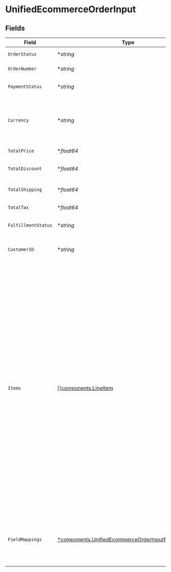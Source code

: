 # UnifiedEcommerceOrderInput


## Fields

| Field                                                                                                                                                                                                                                                                                                                                                                                                                                                                                                                                                 | Type                                                                                                                                                                                                                                                                                                                                                                                                                                                                                                                                                  | Required                                                                                                                                                                                                                                                                                                                                                                                                                                                                                                                                              | Description                                                                                                                                                                                                                                                                                                                                                                                                                                                                                                                                           | Example                                                                                                                                                                                                                                                                                                                                                                                                                                                                                                                                               |
| ----------------------------------------------------------------------------------------------------------------------------------------------------------------------------------------------------------------------------------------------------------------------------------------------------------------------------------------------------------------------------------------------------------------------------------------------------------------------------------------------------------------------------------------------------- | ----------------------------------------------------------------------------------------------------------------------------------------------------------------------------------------------------------------------------------------------------------------------------------------------------------------------------------------------------------------------------------------------------------------------------------------------------------------------------------------------------------------------------------------------------- | ----------------------------------------------------------------------------------------------------------------------------------------------------------------------------------------------------------------------------------------------------------------------------------------------------------------------------------------------------------------------------------------------------------------------------------------------------------------------------------------------------------------------------------------------------- | ----------------------------------------------------------------------------------------------------------------------------------------------------------------------------------------------------------------------------------------------------------------------------------------------------------------------------------------------------------------------------------------------------------------------------------------------------------------------------------------------------------------------------------------------------- | ----------------------------------------------------------------------------------------------------------------------------------------------------------------------------------------------------------------------------------------------------------------------------------------------------------------------------------------------------------------------------------------------------------------------------------------------------------------------------------------------------------------------------------------------------- |
| `OrderStatus`                                                                                                                                                                                                                                                                                                                                                                                                                                                                                                                                         | **string*                                                                                                                                                                                                                                                                                                                                                                                                                                                                                                                                             | :heavy_minus_sign:                                                                                                                                                                                                                                                                                                                                                                                                                                                                                                                                    | The status of the order                                                                                                                                                                                                                                                                                                                                                                                                                                                                                                                               | UNSHIPPED                                                                                                                                                                                                                                                                                                                                                                                                                                                                                                                                             |
| `OrderNumber`                                                                                                                                                                                                                                                                                                                                                                                                                                                                                                                                         | **string*                                                                                                                                                                                                                                                                                                                                                                                                                                                                                                                                             | :heavy_minus_sign:                                                                                                                                                                                                                                                                                                                                                                                                                                                                                                                                    | The number of the order                                                                                                                                                                                                                                                                                                                                                                                                                                                                                                                               | 19823838833                                                                                                                                                                                                                                                                                                                                                                                                                                                                                                                                           |
| `PaymentStatus`                                                                                                                                                                                                                                                                                                                                                                                                                                                                                                                                       | **string*                                                                                                                                                                                                                                                                                                                                                                                                                                                                                                                                             | :heavy_minus_sign:                                                                                                                                                                                                                                                                                                                                                                                                                                                                                                                                    | The payment status of the order                                                                                                                                                                                                                                                                                                                                                                                                                                                                                                                       | SUCCESS                                                                                                                                                                                                                                                                                                                                                                                                                                                                                                                                               |
| `Currency`                                                                                                                                                                                                                                                                                                                                                                                                                                                                                                                                            | **string*                                                                                                                                                                                                                                                                                                                                                                                                                                                                                                                                             | :heavy_minus_sign:                                                                                                                                                                                                                                                                                                                                                                                                                                                                                                                                    | The currency of the order. Authorized value must be of type CurrencyCode (ISO 4217)                                                                                                                                                                                                                                                                                                                                                                                                                                                                   | AUD                                                                                                                                                                                                                                                                                                                                                                                                                                                                                                                                                   |
| `TotalPrice`                                                                                                                                                                                                                                                                                                                                                                                                                                                                                                                                          | **float64*                                                                                                                                                                                                                                                                                                                                                                                                                                                                                                                                            | :heavy_minus_sign:                                                                                                                                                                                                                                                                                                                                                                                                                                                                                                                                    | The total price of the order                                                                                                                                                                                                                                                                                                                                                                                                                                                                                                                          | 300                                                                                                                                                                                                                                                                                                                                                                                                                                                                                                                                                   |
| `TotalDiscount`                                                                                                                                                                                                                                                                                                                                                                                                                                                                                                                                       | **float64*                                                                                                                                                                                                                                                                                                                                                                                                                                                                                                                                            | :heavy_minus_sign:                                                                                                                                                                                                                                                                                                                                                                                                                                                                                                                                    | The total discount on the order                                                                                                                                                                                                                                                                                                                                                                                                                                                                                                                       | 10                                                                                                                                                                                                                                                                                                                                                                                                                                                                                                                                                    |
| `TotalShipping`                                                                                                                                                                                                                                                                                                                                                                                                                                                                                                                                       | **float64*                                                                                                                                                                                                                                                                                                                                                                                                                                                                                                                                            | :heavy_minus_sign:                                                                                                                                                                                                                                                                                                                                                                                                                                                                                                                                    | The total shipping cost of the order                                                                                                                                                                                                                                                                                                                                                                                                                                                                                                                  | 120                                                                                                                                                                                                                                                                                                                                                                                                                                                                                                                                                   |
| `TotalTax`                                                                                                                                                                                                                                                                                                                                                                                                                                                                                                                                            | **float64*                                                                                                                                                                                                                                                                                                                                                                                                                                                                                                                                            | :heavy_minus_sign:                                                                                                                                                                                                                                                                                                                                                                                                                                                                                                                                    | The total tax on the order                                                                                                                                                                                                                                                                                                                                                                                                                                                                                                                            | 120                                                                                                                                                                                                                                                                                                                                                                                                                                                                                                                                                   |
| `FulfillmentStatus`                                                                                                                                                                                                                                                                                                                                                                                                                                                                                                                                   | **string*                                                                                                                                                                                                                                                                                                                                                                                                                                                                                                                                             | :heavy_minus_sign:                                                                                                                                                                                                                                                                                                                                                                                                                                                                                                                                    | The fulfillment status of the order                                                                                                                                                                                                                                                                                                                                                                                                                                                                                                                   | PENDING                                                                                                                                                                                                                                                                                                                                                                                                                                                                                                                                               |
| `CustomerID`                                                                                                                                                                                                                                                                                                                                                                                                                                                                                                                                          | **string*                                                                                                                                                                                                                                                                                                                                                                                                                                                                                                                                             | :heavy_minus_sign:                                                                                                                                                                                                                                                                                                                                                                                                                                                                                                                                    | The UUID of the customer associated with the order                                                                                                                                                                                                                                                                                                                                                                                                                                                                                                    | 801f9ede-c698-4e66-a7fc-48d19eebaa4f                                                                                                                                                                                                                                                                                                                                                                                                                                                                                                                  |
| `Items`                                                                                                                                                                                                                                                                                                                                                                                                                                                                                                                                               | [][components.LineItem](../../models/components/lineitem.md)                                                                                                                                                                                                                                                                                                                                                                                                                                                                                          | :heavy_minus_sign:                                                                                                                                                                                                                                                                                                                                                                                                                                                                                                                                    | The items in the order                                                                                                                                                                                                                                                                                                                                                                                                                                                                                                                                | [<br/>{<br/>"remote_id": "12345",<br/>"product_id": "prod_001",<br/>"variant_id": "var_001",<br/>"sku": "SKU123",<br/>"title": "Sample Product",<br/>"quantity": 2,<br/>"price": "19.99",<br/>"total": "39.98",<br/>"fulfillment_status": "PENDING",<br/>"requires_shipping": true,<br/>"taxable": true,<br/>"weight": 1.5,<br/>"variant_title": "Size M",<br/>"vendor": "Sample Vendor",<br/>"properties": [<br/>{<br/>"name": "Color",<br/>"value": "Red"<br/>}<br/>],<br/>"tax_lines": [<br/>{<br/>"title": "Sales Tax",<br/>"price": "3.00",<br/>"rate": 0.075<br/>}<br/>],<br/>"discount_allocations": [<br/>{<br/>"amount": "5.00",<br/>"discount_application_index": 0<br/>}<br/>]<br/>}<br/>] |
| `FieldMappings`                                                                                                                                                                                                                                                                                                                                                                                                                                                                                                                                       | [*components.UnifiedEcommerceOrderInputFieldMappings](../../models/components/unifiedecommerceorderinputfieldmappings.md)                                                                                                                                                                                                                                                                                                                                                                                                                             | :heavy_minus_sign:                                                                                                                                                                                                                                                                                                                                                                                                                                                                                                                                    | The custom field mappings of the object between the remote 3rd party & Panora                                                                                                                                                                                                                                                                                                                                                                                                                                                                         | {<br/>"fav_dish": "broccoli",<br/>"fav_color": "red"<br/>}                                                                                                                                                                                                                                                                                                                                                                                                                                                                                            |